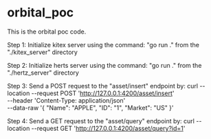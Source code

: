 # orbital_poc

This is the orbital poc code.


Step 1:
Initialize kitex server using the command:
"go run ."
from the "./kitex_server" directory

Step 2:
Initialize herts server using the command:
"go run ."
from the "./hertz_server" directory

Step 3:
Send a POST request to the "asset/insert" endpoint by:
curl --location --request POST 'http://127.0.0.1:4200/asset/insert' \
--header 'Content-Type: application/json' \
--data-raw '{
"Name": "APPLE",
	"ID": "1",
	"Market": "US"
}'


Step 4:
Send a GET request to the "asset/query" endpoint by:
curl --location --request GET 'http://127.0.0.1:4200/asset/query?id=1'

